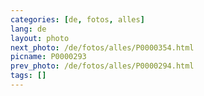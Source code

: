 ```yaml
---
categories: [de, fotos, alles]
lang: de
layout: photo
next_photo: /de/fotos/alles/P0000354.html
picname: P0000293
prev_photo: /de/fotos/alles/P0000294.html
tags: []
---
```


